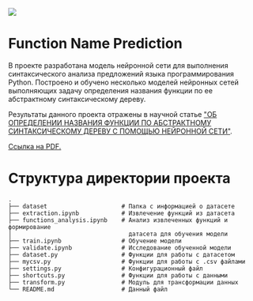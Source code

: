 ![](/home/pavel/function-name-prediction/README/images/login_snippet.png)

# Function Name Prediction

В проекте разработана модель нейронной сети для выполнения синтаксического анализа предложений языка программирования Python. Построено и обучено несколько моделей нейронных сетей выполняющих задачу определения названия функции по ее абстрактному синтаксическому дереву.

Результаты данного проекта отражены в научной статье ["ОБ ОПРЕДЕЛЕНИИ НАЗВАНИЯ ФУНКЦИИ ПО АБСТРАКТНОМУ СИНТАКСИЧЕСКОМУ ДЕРЕВУ С ПОМОЩЬЮ НЕЙРОННОЙ СЕТИ"](https://cyberleninka.ru/article/n/ob-opredelenii-nazvaniya-funktsii-po-abstraktnomu-sintaksicheskomu-derevu-s-pomoschyu-neyronnoy-seti).

[Ссылка на PDF.](https://cyberleninka.ru/article/n/ob-opredelenii-nazvaniya-funktsii-po-abstraktnomu-sintaksicheskomu-derevu-s-pomoschyu-neyronnoy-seti/pdf)

# Структура директории проекта

```
.
├── dataset						# Папка с информацией о датасете
├── extraction.ipynb			# Извлечение функций из датасета
├── functions_analysis.ipynb	# Анализ извлеченных функций и формирование
│								  датасета для обучения модели
├── train.ipynb					# Обучение модели
├── validate.ipynb				# Исследование обученной модели
├── dataset.py					# Функции для работы с датасетом
├── mycsv.py					# Функции для работы с .csv файлами
├── settings.py					# Конфигурационный файл
├── shortcuts.py				# Функции для работы с данными
├── transform.py				# Модуль для трансформации данных
└── README.md					# Данный файл
```